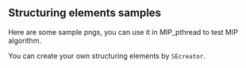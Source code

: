 ## Structuring elements samples

Here are some sample pngs, you can use it in MIP_pthread to test MIP algorithm.

You can create your own structuring elements by `SEcreator`.